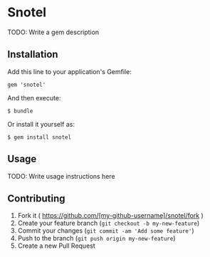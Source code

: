 # Snotel

TODO: Write a gem description

## Installation

Add this line to your application's Gemfile:

    gem 'snotel'

And then execute:

    $ bundle

Or install it yourself as:

    $ gem install snotel

## Usage

TODO: Write usage instructions here

## Contributing

1. Fork it ( https://github.com/[my-github-username]/snotel/fork )
2. Create your feature branch (`git checkout -b my-new-feature`)
3. Commit your changes (`git commit -am 'Add some feature'`)
4. Push to the branch (`git push origin my-new-feature`)
5. Create a new Pull Request
